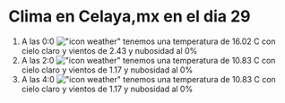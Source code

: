 # Clima en Celaya,mx en el dia 29

1. A las 0:0 !["icon weather"](http://openweathermap.org/img/w/01n.png) tenemos una temperatura de 16.02 C con cielo claro y  vientos de 2.43 y nubosidad al 0%
1. A las 2:0 !["icon weather"](http://openweathermap.org/img/w/01n.png) tenemos una temperatura de 10.83 C con cielo claro y  vientos de 1.17 y nubosidad al 0%
1. A las 4:0 !["icon weather"](http://openweathermap.org/img/w/01n.png) tenemos una temperatura de 10.83 C con cielo claro y  vientos de 1.17 y nubosidad al 0%
